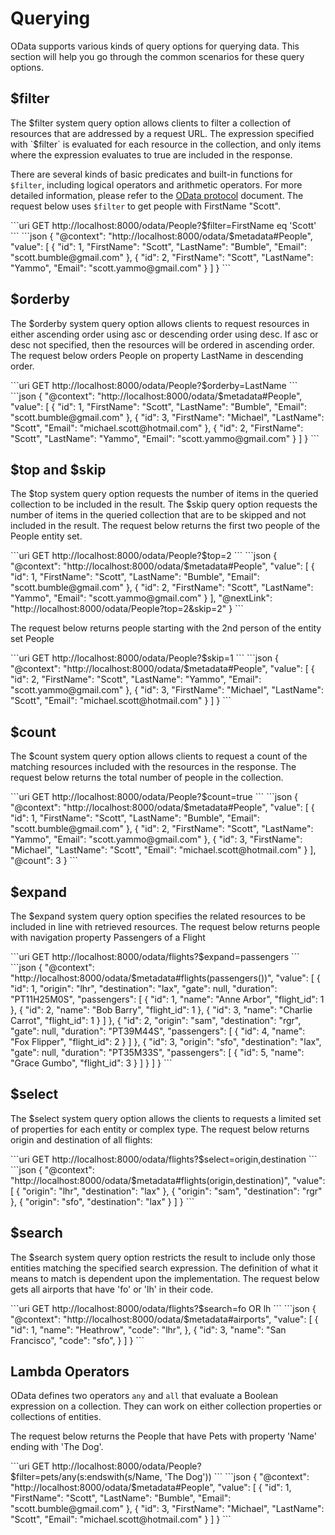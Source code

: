 # Querying

OData supports various kinds of query options for querying data. This section will help you go through the common
scenarios for these query options.

## $filter

The $filter system query option allows clients to filter a collection of resources that are addressed by a request URL.
The expression specified with `$filter` is evaluated for each resource in the collection, and only items where the
expression evaluates to true are included in the response.

There are several kinds of basic predicates and built-in functions for `$filter`, including logical operators and
arithmetic operators. For more detailed information, please refer to the [OData protocol](https://docs.oasis-open.org/odata/odata/v4.01/os/part1-protocol/odata-v4.01-os-part1-protocol.html#sec_SystemQueryOptionfilter) document.
The request below uses `$filter` to get people with FirstName "Scott".

<code-group>
<code-block title="Request">
```uri
GET http://localhost:8000/odata/People?$filter=FirstName eq 'Scott'
```
</code-block>

<code-block title="Response">
```json
{
  "@context": "http://localhost:8000/odata/$metadata#People",
  "value": [
    {
      "id": 1,
      "FirstName": "Scott",
      "LastName": "Bumble",
      "Email": "scott.bumble@gmail.com"
    },
    {
      "id": 2,
      "FirstName": "Scott",
      "LastName": "Yammo",
      "Email": "scott.yammo@gmail.com"
    }
  ]
}
```
</code-block>
</code-group>

## $orderby

The $orderby system query option allows clients to request resources in either ascending order using asc or descending
order using desc. If asc or desc not specified, then the resources will be ordered in ascending order. The request
below orders People on property LastName in descending order.

<code-group>
<code-block title="Request">
```uri
GET http://localhost:8000/odata/People?$orderby=LastName
```
</code-block>

<code-block title="Response">
```json
{
  "@context": "http://localhost:8000/odata/$metadata#People",
  "value": [
    {
      "id": 1,
      "FirstName": "Scott",
      "LastName": "Bumble",
      "Email": "scott.bumble@gmail.com"
    },
    {
      "id": 3,
      "FirstName": "Michael",
      "LastName": "Scott",
      "Email": "michael.scott@hotmail.com"
    },
    {
      "id": 2,
      "FirstName": "Scott",
      "LastName": "Yammo",
      "Email": "scott.yammo@gmail.com"
    }
  ]
}
```
</code-block>
</code-group>

## $top and $skip

The $top system query option requests the number of items in the queried collection to be included in the result.
The $skip query option requests the number of items in the queried collection that are to be skipped and not included
in the result.
The request below returns the first two people of the People entity set.

<code-group>
<code-block title="Request">
```uri
GET http://localhost:8000/odata/People?$top=2
```
</code-block>

<code-block title="Response">
```json
{
  "@context": "http://localhost:8000/odata/$metadata#People",
  "value": [
    {
      "id": 1,
      "FirstName": "Scott",
      "LastName": "Bumble",
      "Email": "scott.bumble@gmail.com"
    },
    {
      "id": 2,
      "FirstName": "Scott",
      "LastName": "Yammo",
      "Email": "scott.yammo@gmail.com"
    }
  ],
  "@nextLink": "http://localhost:8000/odata/People?top=2&skip=2"
}
```
</code-block>
</code-group>

The request below returns people starting with the 2nd person of the entity set People

<code-group>
<code-block title="Request">
```uri
GET http://localhost:8000/odata/People?$skip=1
```
</code-block>

<code-block title="Response">
```json
{
  "@context": "http://localhost:8000/odata/$metadata#People",
  "value": [
    {
      "id": 2,
      "FirstName": "Scott",
      "LastName": "Yammo",
      "Email": "scott.yammo@gmail.com"
    },
    {
      "id": 3,
      "FirstName": "Michael",
      "LastName": "Scott",
      "Email": "michael.scott@hotmail.com"
    }
  ]
}
```
</code-block>
</code-group>

## $count

The $count system query option allows clients to request a count of the matching resources included with the
resources in the response.
The request below returns the total number of people in the collection.

<code-group>
<code-block title="Request">
```uri
GET http://localhost:8000/odata/People?$count=true
```
</code-block>

<code-block title="Response">
```json
{
  "@context": "http://localhost:8000/odata/$metadata#People",
  "value": [
    {
      "id": 1,
      "FirstName": "Scott",
      "LastName": "Bumble",
      "Email": "scott.bumble@gmail.com"
    },
    {
      "id": 2,
      "FirstName": "Scott",
      "LastName": "Yammo",
      "Email": "scott.yammo@gmail.com"
    },
    {
      "id": 3,
      "FirstName": "Michael",
      "LastName": "Scott",
      "Email": "michael.scott@hotmail.com"
    }
  ],
  "@count": 3
}
```
</code-block>
</code-group>

## $expand

The $expand system query option specifies the related resources to be included in line with retrieved resources.
The request below returns people with navigation property Passengers of a Flight

<code-group>
<code-block title="Request">
```uri
GET http://localhost:8000/odata/flights?$expand=passengers
```
</code-block>

<code-block title="Response">
```json
{
  "@context": "http://localhost:8000/odata/$metadata#flights(passengers())",
  "value": [
    {
      "id": 1,
      "origin": "lhr",
      "destination": "lax",
      "gate": null,
      "duration": "PT11H25M0S",
      "passengers": [
        {
          "id": 1,
          "name": "Anne Arbor",
          "flight_id": 1
        },
        {
          "id": 2,
          "name": "Bob Barry",
          "flight_id": 1
        },
        {
          "id": 3,
          "name": "Charlie Carrot",
          "flight_id": 1
        }
      ]
    },
    {
      "id": 2,
      "origin": "sam",
      "destination": "rgr",
      "gate": null,
      "duration": "PT39M44S",
      "passengers": [
        {
          "id": 4,
          "name": "Fox Flipper",
          "flight_id": 2
        }
      ]
    },
    {
      "id": 3,
      "origin": "sfo",
      "destination": "lax",
      "gate": null,
      "duration": "PT35M33S",
      "passengers": [
        {
          "id": 5,
          "name": "Grace Gumbo",
          "flight_id": 3
        }
      ]
    }
  ]
}
```
</code-block>
</code-group>

## $select

The $select system query option allows the clients to requests a limited set of properties for each entity or
complex type. The request below returns origin and destination of all flights:

<code-group>
<code-block title="Request">
```uri
GET http://localhost:8000/odata/flights?$select=origin,destination
```
</code-block>

<code-block title="Response">
```json
{
    "@context": "http://localhost:8000/odata/$metadata#flights(origin,destination)",
    "value": [
        {
            "origin": "lhr",
            "destination": "lax"
        },
        {
            "origin": "sam",
            "destination": "rgr"
        },
        {
            "origin": "sfo",
            "destination": "lax"
        }
    ]
}
```
</code-block>
</code-group>

## $search

The $search system query option restricts the result to include only those entities matching the specified search
expression. The definition of what it means to match is dependent upon the implementation. The request below gets all
airports that have 'fo' or 'lh' in their code.

<code-group>
<code-block title="Request">
```uri
GET http://localhost:8000/odata/flights?$search=fo OR lh
```
</code-block>

<code-block title="Response">
```json
{
    "@context": "http://localhost:8000/odata/$metadata#airports",
    "value": [
        {
            "id": 1,
            "name": "Heathrow",
            "code": "lhr",
        },
        {
            "id": 3,
            "name": "San Francisco",
            "code": "sfo",
        }
    ]
}
```
</code-block>
</code-group>

## Lambda Operators

OData defines two operators `any` and `all` that evaluate a Boolean expression on a collection.
They can work on either collection properties or collections of entities.

The request below returns the People that have Pets with property 'Name' ending with 'The Dog'.

<code-group>
<code-block title="Request">
```uri
GET http://localhost:8000/odata/People?$filter=pets/any(s:endswith(s/Name, 'The Dog'))
```
</code-block>

<code-block title="Response">
```json
{
  "@context": "http://localhost:8000/odata/$metadata#People",
  "value": [
    {
      "id": 1,
      "FirstName": "Scott",
      "LastName": "Bumble",
      "Email": "scott.bumble@gmail.com"
    },
    {
      "id": 3,
      "FirstName": "Michael",
      "LastName": "Scott",
      "Email": "michael.scott@hotmail.com"
    }
  ]
}
```
</code-block>
</code-group>
